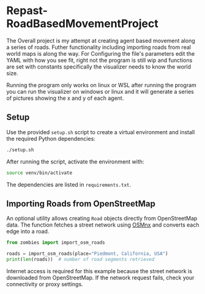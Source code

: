 # Repast-RoadBasedMovementProject

The Overall project is my attempt at creating agent based movement along a series of roads. Futher functionality including importing roads from real world maps is along the way.
For Configuring the file's parameters edit the YAML with how you see fit, right not the program is still wip and functions are set with constants specifically the visualizer needs to know the world size.

Running the program only works on linux or WSL
after running the program you can run the visualizer on  windows or linux and it will generate a series of pictures showing the x and y of each agent.

## Setup

Use the provided `setup.sh` script to create a virtual environment and install the required Python dependencies:

```bash
./setup.sh
```

After running the script, activate the environment with:

```bash
source venv/bin/activate
```

The dependencies are listed in `requirements.txt`.

## Importing Roads from OpenStreetMap

An optional utility allows creating `Road` objects directly from OpenStreetMap data. The function fetches a street network using [OSMnx](https://github.com/gboeing/osmnx) and converts each edge into a road.

```python
from zombies import import_osm_roads

roads = import_osm_roads(place="Piedmont, California, USA")
print(len(roads))  # number of road segments retrieved
```

Internet access is required for this example because the street network is downloaded from OpenStreetMap. If the network request fails, check your connectivity or proxy settings.
